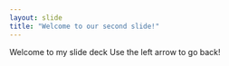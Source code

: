 ```yaml
---
layout: slide
title: "Welcome to our second slide!"
---
```

Welcome to my slide deck
Use the left arrow to go back!

